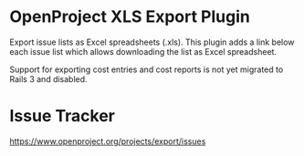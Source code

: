 # OpenProject XLS Export Plugin

Export issue lists as Excel spreadsheets (.xls). This plugin adds a link below each issue list which allows downloading the list as Excel spreadsheet.

Support for exporting cost entries and cost reports is not yet migrated to Rails 3 and disabled.

# Issue Tracker

https://www.openproject.org/projects/export/issues
